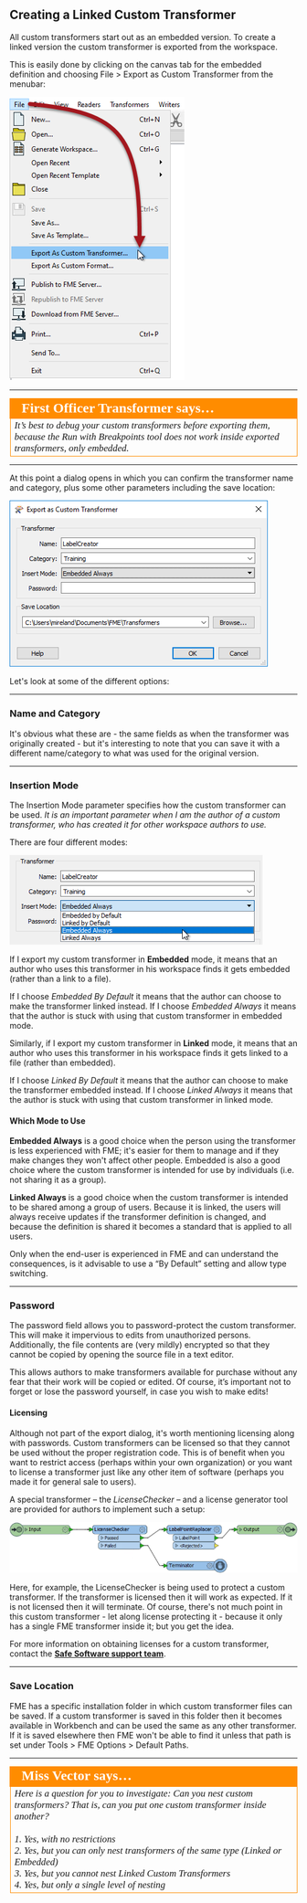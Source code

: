 ## Creating a Linked Custom Transformer ##

All custom transformers start out as an embedded version. To create a linked version the custom transformer is exported from the workspace.

This is easily done by clicking on the canvas tab for the embedded definition and choosing File > Export as Custom Transformer from the menubar:

![](./Images/Img3.035.CustomTransformerExport.png)

---

<table style="border-spacing: 0px">
<tr>
<td style="vertical-align:middle;background-color:darkorange;border: 2px solid darkorange">
<i class="fa fa-quote-left fa-lg fa-pull-left fa-fw" style="color:white;padding-right: 12px;vertical-align:text-top"></i>
<span style="color:white;font-size:x-large;font-weight: bold;font-family:serif">First Officer Transformer says…</span>
</td>
</tr>

<tr>
<td style="border: 1px solid darkorange">
<span style="font-family:serif; font-style:italic; font-size:larger">
It’s best to debug your custom transformers before exporting them, because the Run with Breakpoints tool does not work inside exported transformers, only embedded.
</span>
</td>
</tr>
</table>

---

At this point a dialog opens in which you can confirm the transformer name and category, plus some other parameters including the save location:

![](./Images/Img3.036.CustomTransformerExportDialog.png)

Let's look at some of the different options:

---

### Name and Category ###

It's obvious what these are - the same fields as when the transformer was originally created - but it's interesting to note that you can save it with a different name/category to what was used for the original version.

---

### Insertion Mode ###

The Insertion Mode parameter specifies how the custom transformer can be used. *It is an important parameter when I am the author of a custom transformer, who has created it for other workspace authors to use.*

There are four different modes:

![](./Images/Img3.037.CustomTransformerExportDialogModes.png)


If I export my custom transformer in **Embedded** mode, it means that an author who uses this transformer in his workspace finds it gets embedded (rather than a link to a file). 

If I choose *Embedded By Default* it means that the author can choose to make the transformer linked instead. If I choose *Embedded Always* it means that the author is stuck with using that custom transformer in embedded mode.

Similarly, if I export my custom transformer in **Linked** mode, it means that an author who uses this transformer in his workspace finds it gets linked to a file (rather than embedded). 

If I choose *Linked By Default* it means that the author can choose to make the transformer embedded instead. If I choose *Linked Always* it means that the author is stuck with using that custom transformer in linked mode.

#### Which Mode to Use ####

**Embedded Always** is a good choice when the person using the transformer is less experienced with FME; it's easier for them to manage and if they make changes they won't affect other people. Embedded is also a good choice where the custom transformer is intended for use by individuals (i.e. not sharing it as a group).

**Linked Always** is a good choice when the custom transformer is intended to be shared among a group of users. Because it is linked, the users will always receive updates if the transformer definition is changed, and because the definition is shared it becomes a standard that is applied to all users. 

Only when the end-user is experienced in FME and can understand the consequences, is it advisable to use a “By Default” setting and allow type switching.

---

### Password ###

The password field allows you to password-protect the custom transformer. This will make it impervious to edits from unauthorized persons. Additionally, the file contents are (very mildly) encrypted so that they cannot be copied by opening the source file in a text editor.

This allows authors to make transformers available for purchase without any fear that their work will be copied or edited. Of course, it’s important not to forget or lose the password yourself, in case you wish to make edits!

#### Licensing ####

Although not part of the export dialog, it's worth mentioning licensing along with passwords. Custom transformers can be licensed so that they cannot be used without the proper registration code. This is of benefit when you want to restrict access (perhaps within your own organization) or you want to license a transformer just like any other item of software (perhaps you made it for general sale to users).

A special transformer – the *LicenseChecker* – and a license generator tool are provided for authors to implement such a setup:

![](./Images/Img3.038.CustomTransformerLicenseCheck.png)

Here, for example, the LicenseChecker is being used to protect a custom transformer. If the transformer is licensed then it will work as expected. If it is not licensed then it will terminate. Of course, there's not much point in this custom transformer - let along license protecting it - because it only has a single FME transformer inside it; but you get the idea.

For more information on obtaining licenses for a custom transformer, contact the [**Safe Software support team**](www.safe.com/support).

---

### Save Location ###

FME has a specific installation folder in which custom transformer files can be saved. If a custom transformer is saved in this folder then it becomes available in Workbench and can be used the same as any other transformer. If it is saved elsewhere then FME won't be able to find it unless that path is set under Tools > FME Options > Default Paths.

---

<table style="border-spacing: 0px">
<tr>
<td style="vertical-align:middle;background-color:darkorange;border: 2px solid darkorange">
<i class="fa fa-quote-left fa-lg fa-pull-left fa-fw" style="color:white;padding-right: 12px;vertical-align:text-top"></i>
<span style="color:white;font-size:x-large;font-weight: bold;font-family:serif">Miss Vector says…</span>
</td>
</tr>

<tr>
<td style="border: 1px solid darkorange">
<span style="font-family:serif; font-style:italic; font-size:larger">
Here is a question for you to investigate: Can you nest custom transformers? That is, can you put one custom transformer inside another?
<br><br>1. Yes, with no restrictions
<br>2. Yes, but you can only nest transformers of the same type (Linked or Embedded)
<br>3. Yes, but you cannot nest Linked Custom Transformers
<br>4. Yes, but only a single level of nesting
</span>
</td>
</tr>
</table>